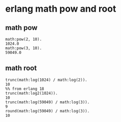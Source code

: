 # erlang math pow and root
## math pow

```
math:pow(2, 10).
1024.0
math:pow(3, 10).
59049.0
```

## math root

```
trunc(math:log(1024) / math:log(2)).
10
%% from erlang 18
trunc(math:log2(1024)).
10
trunc(math:log(59049) / math:log(3)).
9
round(math:log(59049) / math:log(3)).
10
```

